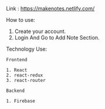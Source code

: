 Link : https://makenotes.netlify.com/

How to use:

1. Create your account.
2. Login And Go to Add Note Section.


Technology Use:

`Frontend`
```
1. React
2. react-redux
3. react-router
```
`Backend`

```1. Firebase```
